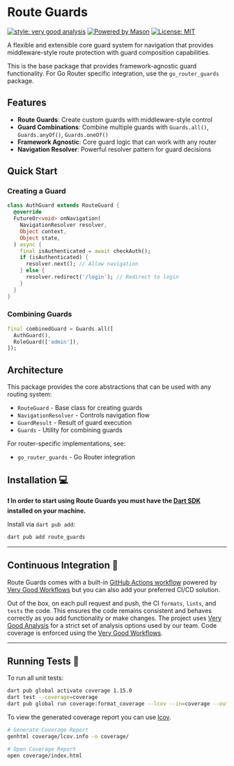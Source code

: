 # Route Guards

[![style: very good analysis][very_good_analysis_badge]][very_good_analysis_link]
[![Powered by Mason](https://img.shields.io/endpoint?url=https%3A%2F%2Ftinyurl.com%2Fmason-badge)](https://github.com/felangel/mason)
[![License: MIT][license_badge]][license_link]

A flexible and extensible core guard system for navigation that provides middleware-style route protection with guard composition capabilities.

This is the base package that provides framework-agnostic guard functionality. For Go Router specific integration, use the `go_router_guards` package.

## Features

- **Route Guards**: Create custom guards with middleware-style control
- **Guard Combinations**: Combine multiple guards with `Guards.all()`, `Guards.anyOf()`, `Guards.oneOf()`
- **Framework Agnostic**: Core guard logic that can work with any router
- **Navigation Resolver**: Powerful resolver pattern for guard decisions

## Quick Start

### Creating a Guard

```dart
class AuthGuard extends RouteGuard {
  @override
  FutureOr<void> onNavigation(
    NavigationResolver resolver,
    Object context,
    Object state,
  ) async {
    final isAuthenticated = await checkAuth();
    if (isAuthenticated) {
      resolver.next(); // Allow navigation
    } else {
      resolver.redirect('/login'); // Redirect to login
    }
  }
}
```

### Combining Guards

```dart
final combinedGuard = Guards.all([
  AuthGuard(),
  RoleGuard(['admin']),
]);
```

## Architecture

This package provides the core abstractions that can be used with any routing system:

- `RouteGuard` - Base class for creating guards
- `NavigationResolver` - Controls navigation flow
- `GuardResult` - Result of guard execution
- `Guards` - Utility for combining guards

For router-specific implementations, see:
- `go_router_guards` - Go Router integration

## Installation 💻

**❗ In order to start using Route Guards you must have the [Dart SDK][dart_install_link] installed on your machine.**

Install via `dart pub add`:

```sh
dart pub add route_guards
```

---

## Continuous Integration 🤖

Route Guards comes with a built-in [GitHub Actions workflow][github_actions_link] powered by [Very Good Workflows][very_good_workflows_link] but you can also add your preferred CI/CD solution.

Out of the box, on each pull request and push, the CI `formats`, `lints`, and `tests` the code. This ensures the code remains consistent and behaves correctly as you add functionality or make changes. The project uses [Very Good Analysis][very_good_analysis_link] for a strict set of analysis options used by our team. Code coverage is enforced using the [Very Good Workflows][very_good_coverage_link].

---

## Running Tests 🧪

To run all unit tests:

```sh
dart pub global activate coverage 1.15.0
dart test --coverage=coverage
dart pub global run coverage:format_coverage --lcov --in=coverage --out=coverage/lcov.info
```

To view the generated coverage report you can use [lcov](https://github.com/linux-test-project/lcov).

```sh
# Generate Coverage Report
genhtml coverage/lcov.info -o coverage/

# Open Coverage Report
open coverage/index.html
```

[dart_install_link]: https://dart.dev/get-dart
[github_actions_link]: https://docs.github.com/en/actions/learn-github-actions
[license_badge]: https://img.shields.io/badge/license-MIT-blue.svg
[license_link]: https://opensource.org/licenses/MIT
[logo_black]: https://raw.githubusercontent.com/VGVentures/very_good_brand/main/styles/README/vgv_logo_black.png#gh-light-mode-only
[logo_white]: https://raw.githubusercontent.com/VGVentures/very_good_brand/main/styles/README/vgv_logo_white.png#gh-dark-mode-only
[mason_link]: https://github.com/felangel/mason
[very_good_analysis_badge]: https://img.shields.io/badge/style-very_good_analysis-B22C89.svg
[very_good_analysis_link]: https://pub.dev/packages/very_good_analysis
[very_good_coverage_link]: https://github.com/marketplace/actions/very-good-coverage
[very_good_ventures_link]: https://verygood.ventures
[very_good_ventures_link_light]: https://verygood.ventures#gh-light-mode-only
[very_good_ventures_link_dark]: https://verygood.ventures#gh-dark-mode-only
[very_good_workflows_link]: https://github.com/VeryGoodOpenSource/very_good_workflows

